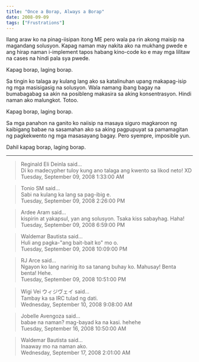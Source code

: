 ```yaml
---
title: "Once a Borap, Always a Borap"
date: 2008-09-09
tags: ["Frustrations"]
---
```


Ilang araw ko na pinag-iisipan itong ME pero wala pa rin akong maisip na magandang solusyon. Kapag naman may nakita ako na mukhang pwede e ang hirap naman i-implement tapos habang kino-code ko e may mga lilitaw na cases na hindi pala sya pwede.

Kapag borap, laging borap.

Sa tingin ko talaga ay kulang lang ako sa katalinuhan upang makapag-isip ng mga masisigasig na solusyon. Wala namang ibang bagay na bumabagabag sa akin na posibleng makasira sa aking konsentrasyon. Hindi naman ako malungkot. Totoo.

Kapag borap, laging borap.

Sa mga panahon na ganito ko naiisip na masaya siguro magkaroon ng kaibigang babae na sasamahan ako sa aking pagpupuyat sa pamamagitan ng pagkekwento ng mga masasayang bagay. Pero syempre, imposible yun.

Dahil kapag borap, laging borap.

---

> Reginald Eli Deinla said...  
> Di ko madecypher tuloy kung ano talaga ang kwento sa likod neto! XD  
> Tuesday, September 09, 2008 1:33:00 AM 

> Tonio SM said...  
> Sabi na kulang ka lang sa pag-ibig e.  
> Tuesday, September 09, 2008 2:26:00 PM 

> Ardee Aram said...  
> kispirin at yakapsul, yan ang solusyon. Tsaka kiss sabayhag. Haha!  
> Tuesday, September 09, 2008 6:59:00 PM 

> Waldemar Bautista said...  
> Huli ang pagka-"ang bait-bait ko" mo o.  
> Tuesday, September 09, 2008 10:09:00 PM 

> RJ Arce said...  
> Ngayon ko lang narinig ito sa tanang buhay ko. Mahusay! Benta benta! Hehe.  
> Tuesday, September 09, 2008 10:51:00 PM 

> Wigi Vei ウィジヴェイ said...  
> Tambay ka sa IRC tulad ng dati.  
> Wednesday, September 10, 2008 9:08:00 AM 

> Jobelle Avengoza said...  
> babae na naman? mag-bayad ka na kasi. hehehe  
> Tuesday, September 16, 2008 10:50:00 AM 

> Waldemar Bautista said...  
> Inaaway mo na naman ako.  
> Wednesday, September 17, 2008 2:01:00 AM 